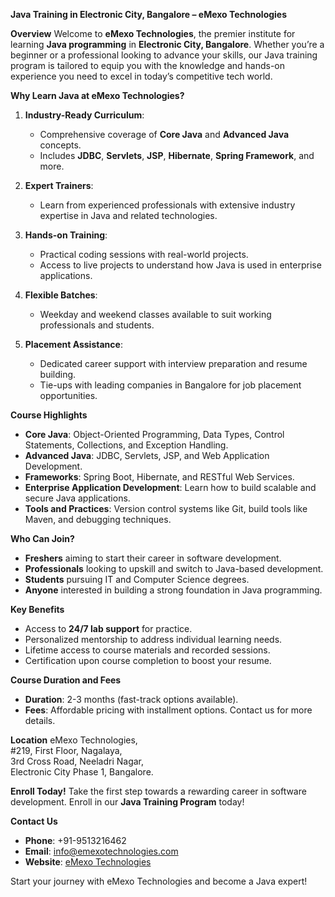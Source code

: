 **Java Training in Electronic City, Bangalore – eMexo Technologies**  

**Overview**
Welcome to **eMexo Technologies**, the premier institute for learning **Java programming** in **Electronic City, Bangalore**. Whether you’re a beginner or a professional looking to advance your skills, our Java training program is tailored to equip you with the knowledge and hands-on experience you need to excel in today’s competitive tech world.  

**Why Learn Java at eMexo Technologies?**
1. **Industry-Ready Curriculum**:  
   - Comprehensive coverage of **Core Java** and **Advanced Java** concepts.  
   - Includes **JDBC**, **Servlets**, **JSP**, **Hibernate**, **Spring Framework**, and more.  

2. **Expert Trainers**:  
   - Learn from experienced professionals with extensive industry expertise in Java and related technologies.  

3. **Hands-on Training**:  
   - Practical coding sessions with real-world projects.  
   - Access to live projects to understand how Java is used in enterprise applications.  

4. **Flexible Batches**:  
   - Weekday and weekend classes available to suit working professionals and students.  

5. **Placement Assistance**:  
   - Dedicated career support with interview preparation and resume building.  
   - Tie-ups with leading companies in Bangalore for job placement opportunities.  

**Course Highlights**
- **Core Java**: Object-Oriented Programming, Data Types, Control Statements, Collections, and Exception Handling.  
- **Advanced Java**: JDBC, Servlets, JSP, and Web Application Development.  
- **Frameworks**: Spring Boot, Hibernate, and RESTful Web Services.  
- **Enterprise Application Development**: Learn how to build scalable and secure Java applications.  
- **Tools and Practices**: Version control systems like Git, build tools like Maven, and debugging techniques.  

**Who Can Join?**
- **Freshers** aiming to start their career in software development.  
- **Professionals** looking to upskill and switch to Java-based development.  
- **Students** pursuing IT and Computer Science degrees.  
- **Anyone** interested in building a strong foundation in Java programming.  

**Key Benefits**
- Access to **24/7 lab support** for practice.  
- Personalized mentorship to address individual learning needs.  
- Lifetime access to course materials and recorded sessions.  
- Certification upon course completion to boost your resume.  

**Course Duration and Fees**
- **Duration**: 2-3 months (fast-track options available).  
- **Fees**: Affordable pricing with installment options. Contact us for more details.  

**Location**
eMexo Technologies,  
#219, First Floor, Nagalaya,  
3rd Cross Road, Neeladri Nagar,  
Electronic City Phase 1, Bangalore.  

**Enroll Today!**
Take the first step towards a rewarding career in software development. Enroll in our **Java Training Program** today!  

**Contact Us**  
- **Phone**: +91-9513216462  
- **Email**: info@emexotechnologies.com  
- **Website**: [eMexo Technologies](https://www.emexotechnologies.com)  

Start your journey with eMexo Technologies and become a Java expert!  
